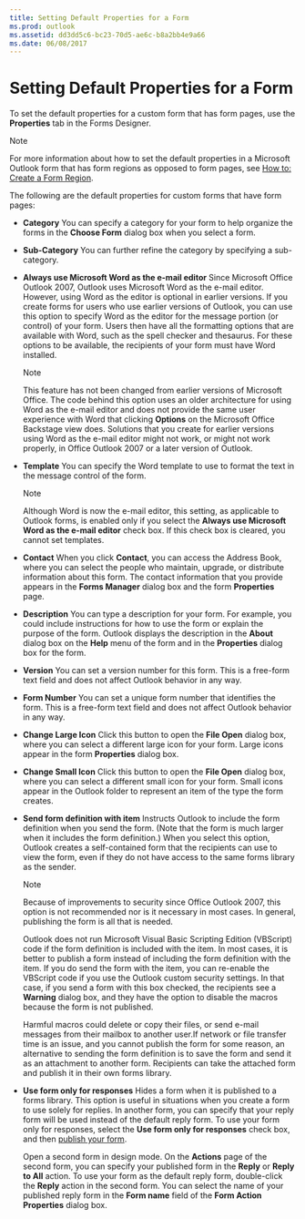 ```yaml
---
title: Setting Default Properties for a Form
ms.prod: outlook
ms.assetid: dd3dd5c6-bc23-70d5-ae6c-b8a2bb4e9a66
ms.date: 06/08/2017
---
```



# Setting Default Properties for a Form

To set the default properties for a custom form that has form pages, use the **Properties** tab in the Forms Designer.

> [!NOTE] 
> For more information about how to set the default properties in a Microsoft Outlook form that has form regions as opposed to form pages, see  [How to: Create a Form Region](create-a-form-region.md).


The following are the default properties for custom forms that have form pages:

- **Category** You can specify a category for your form to help organize the forms in the **Choose Form** dialog box when you select a form.
    
- **Sub-Category** You can further refine the category by specifying a sub-category.
    
- **Always use Microsoft Word as the e-mail editor** Since Microsoft Office Outlook 2007, Outlook uses Microsoft Word as the e-mail editor. However, using Word as the editor is optional in earlier versions. If you create forms for users who use earlier versions of Outlook, you can use this option to specify Word as the editor for the message portion (or control) of your form. Users then have all the formatting options that are available with Word, such as the spell checker and thesaurus. For these options to be available, the recipients of your form must have Word installed.
    
  > [!NOTE] 
  > This feature has not been changed from earlier versions of Microsoft Office. The code behind this option uses an older architecture for using Word as the e-mail editor and does not provide the same user experience with Word that clicking **Options** on the Microsoft Office Backstage view does. Solutions that you create for earlier versions using Word as the e-mail editor might not work, or might not work properly, in Office Outlook 2007 or a later version of Outlook.

- **Template** You can specify the Word template to use to format the text in the message control of the form.
    
  > [!NOTE] 
  > Although Word is now the e-mail editor, this setting, as applicable to Outlook forms, is enabled only if you select the **Always use Microsoft Word as the e-mail editor** check box. If this check box is cleared, you cannot set templates.

- **Contact** When you click **Contact**, you can access the Address Book, where you can select the people who maintain, upgrade, or distribute information about this form. The contact information that you provide appears in the **Forms Manager** dialog box and the form **Properties** page.
    
- **Description** You can type a description for your form. For example, you could include instructions for how to use the form or explain the purpose of the form. Outlook displays the description in the **About** dialog box on the **Help** menu of the form and in the **Properties** dialog box for the form.
    
- **Version** You can set a version number for this form. This is a free-form text field and does not affect Outlook behavior in any way.
    
- **Form Number** You can set a unique form number that identifies the form. This is a free-form text field and does not affect Outlook behavior in any way.
    
- **Change Large Icon** Click this button to open the **File Open** dialog box, where you can select a different large icon for your form. Large icons appear in the form **Properties** dialog box.
    
- **Change Small Icon** Click this button to open the **File Open** dialog box, where you can select a different small icon for your form. Small icons appear in the Outlook folder to represent an item of the type the form creates.
    
- **Send form definition with item** Instructs Outlook to include the form definition when you send the form. (Note that the form is much larger when it includes the form definition.) When you select this option, Outlook creates a self-contained form that the recipients can use to view the form, even if they do not have access to the same forms library as the sender.
    
  > [!NOTE] 
  > Because of improvements to security since Office Outlook 2007, this option is not recommended nor is it necessary in most cases. In general, publishing the form is all that is needed.

  Outlook does not run Microsoft Visual Basic Scripting Edition (VBScript) code if the form definition is included with the item. In most cases, it is better to publish a form instead of including the form definition with the item. If you do send the form with the item, you can re-enable the VBScript code if you use the Outlook custom security settings. In that case, if you send a form with this box checked, the recipients see a **Warning** dialog box, and they have the option to disable the macros because the form is not published. 
  
  Harmful macros could delete or copy their files, or send e-mail messages from their mailbox to another user.If network or file transfer time is an issue, and you cannot publish the form for some reason, an alternative to sending the form definition is to save the form and send it as an attachment to another form. Recipients can take the attached form and publish it in their own forms library.
    
- **Use form only for responses** Hides a form when it is published to a forms library. This option is useful in situations when you create a form to use solely for replies. In another form, you can specify that your reply form will be used instead of the default reply form. To use your form only for responses, select the **Use form only for responses** check box, and then [publish your form](../Customizing-Forms/publish-a-form.md). 

  Open a second form in design mode. On the **Actions** page of the second form, you can specify your published form in the **Reply** or **Reply to All** action. To use your form as the default reply form, double-click the **Reply** action in the second form. You can select the name of your published reply form in the **Form name** field of the **Form Action Properties** dialog box.
    

